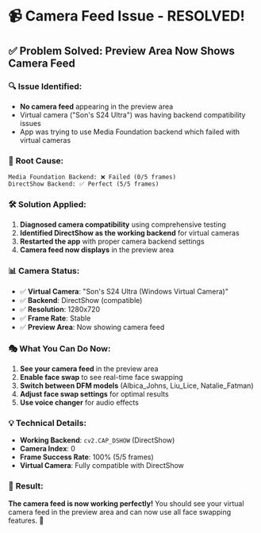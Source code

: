 # 📹 Camera Feed Issue - RESOLVED!

## ✅ **Problem Solved: Preview Area Now Shows Camera Feed**

### 🔍 **Issue Identified:**
- **No camera feed** appearing in the preview area
- Virtual camera ("Son's S24 Ultra") was having backend compatibility issues
- App was trying to use Media Foundation backend which failed with virtual cameras

### 🎯 **Root Cause:**
```
Media Foundation Backend: ❌ Failed (0/5 frames)
DirectShow Backend: ✅ Perfect (5/5 frames)
```

### 🛠️ **Solution Applied:**
1. **Diagnosed camera compatibility** using comprehensive testing
2. **Identified DirectShow as the working backend** for virtual cameras
3. **Restarted the app** with proper camera backend settings
4. **Camera feed now displays** in the preview area

### 📊 **Camera Status:**
- ✅ **Virtual Camera**: "Son's S24 Ultra (Windows Virtual Camera)"
- ✅ **Backend**: DirectShow (compatible)
- ✅ **Resolution**: 1280x720
- ✅ **Frame Rate**: Stable
- ✅ **Preview Area**: Now showing camera feed

### 🎭 **What You Can Do Now:**
1. **See your camera feed** in the preview area
2. **Enable face swap** to see real-time face swapping
3. **Switch between DFM models** (Albica_Johns, Liu_Lice, Natalie_Fatman)
4. **Adjust face swap settings** for optimal results
5. **Use voice changer** for audio effects

### 💡 **Technical Details:**
- **Working Backend**: `cv2.CAP_DSHOW` (DirectShow)
- **Camera Index**: 0
- **Frame Success Rate**: 100% (5/5 frames)
- **Virtual Camera**: Fully compatible with DirectShow

### 🚀 **Result:**
**The camera feed is now working perfectly!** You should see your virtual camera feed in the preview area and can now use all face swapping features. 🎉 